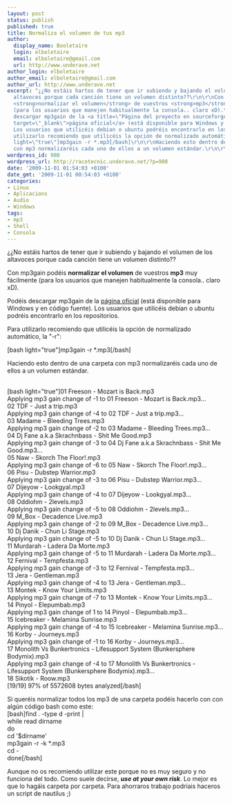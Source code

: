 ```yaml
---
layout: post
status: publish
published: true
title: Normaliza el volumen de tus mp3
author:
  display_name: Booletaire
  login: elboletaire
  email: elboletaire@gmail.com
  url: http://www.underave.net
author_login: elboletaire
author_email: elboletaire@gmail.com
author_url: http://www.underave.net
excerpt: "¿¿No estáis hartos de tener que ir subiendo y bajando el volumen de los
  altavoces porque cada canción tiene un volumen distinto??\r\n\r\nCon mp3gain podéis
  <strong>normalizar el volumen</strong> de vuestros <strong>mp3</strong> muy fácilmente
  (para los usuarios que manejen habitualmente la consola.. claro xD).\r\n\r\nPodéis
  descargar mp3gain de la <a title=\"Página del proyecto en sourceforge\" href=\"http://sourceforge.net/projects/mp3gain/\"
  target=\"_blank\">página oficial</a> (está disponible para Windows y en código fuente).
  Los usuarios que utilicéis debian o ubuntu podréis encontrarlo en los repositorios.\r\n\r\nPara
  utilizarlo recomiendo que utilicéis la opción de normalizado automático, la \"-r\":\r\n\r\n[bash
  light=\"true\"]mp3gain -r *.mp3[/bash]\r\n\r\nHaciendo esto dentro de una carpeta
  con mp3 normalizaréis cada uno de ellos a un volumen estándar.\r\n\r\n"
wordpress_id: 908
wordpress_url: http://racotecnic.underave.net/?p=908
date: '2009-11-01 01:54:03 +0100'
date_gmt: '2009-11-01 00:54:03 +0100'
categories:
- Linux
- Aplicacions
- Audio
- Windows
tags:
- mp3
- Shell
- Consola
---
```


¿¿No estáis hartos de tener que ir subiendo y bajando el volumen de los altavoces porque cada canción tiene un volumen distinto??

Con mp3gain podéis <strong>normalizar el volumen</strong> de vuestros <strong>mp3</strong> muy fácilmente (para los usuarios que manejen habitualmente la consola.. claro xD).

Podéis descargar mp3gain de la <a title="Página del proyecto en sourceforge" href="http://sourceforge.net/projects/mp3gain/" target="_blank">página oficial</a> (está disponible para Windows y en código fuente). Los usuarios que utilicéis debian o ubuntu podréis encontrarlo en los repositorios.

Para utilizarlo recomiendo que utilicéis la opción de normalizado automático, la "-r":

[bash light="true"]mp3gain -r *.mp3[/bash]

Haciendo esto dentro de una carpeta con mp3 normalizaréis cada uno de ellos a un volumen estándar.

<a id="more"></a><a id="more-908"></a><br />
[bash light="true"]01 Freeson - Mozart is Back.mp3<br />
Applying mp3 gain change of -1 to 01 Freeson - Mozart is Back.mp3...<br />
02 TDF - Just a trip.mp3<br />
Applying mp3 gain change of -4 to 02 TDF - Just a trip.mp3...<br />
03 Madame - Bleeding Trees.mp3<br />
Applying mp3 gain change of -2 to 03 Madame - Bleeding Trees.mp3...<br />
04 Dj Fane a.k.a Skrachnbass - Shit Me Good.mp3<br />
Applying mp3 gain change of -3 to 04 Dj Fane a.k.a Skrachnbass - Shit Me Good.mp3...<br />
05 Naw - Skorch The Floor!.mp3<br />
Applying mp3 gain change of -6 to 05 Naw - Skorch The Floor!.mp3...<br />
06 Pisu - Dubstep Warrior.mp3<br />
Applying mp3 gain change of -3 to 06 Pisu - Dubstep Warrior.mp3...<br />
07 Dijeyow - Lookgyal.mp3<br />
Applying mp3 gain change of -4 to 07 Dijeyow - Lookgyal.mp3...<br />
08 Oddiohm - 2levels.mp3<br />
Applying mp3 gain change of -5 to 08 Oddiohm - 2levels.mp3...<br />
09 M_Box - Decadence Live.mp3<br />
Applying mp3 gain change of -2 to 09 M_Box - Decadence Live.mp3...<br />
10 Dj Danik - Chun Li Stage.mp3<br />
Applying mp3 gain change of -5 to 10 Dj Danik - Chun Li Stage.mp3...<br />
11 Murdarah - Ladera Da Morte.mp3<br />
Applying mp3 gain change of -5 to 11 Murdarah - Ladera Da Morte.mp3...<br />
12 Fernival - Tempfesta.mp3<br />
Applying mp3 gain change of -3 to 12 Fernival - Tempfesta.mp3...<br />
13 Jera - Gentleman.mp3<br />
Applying mp3 gain change of -4 to 13 Jera - Gentleman.mp3...<br />
13 Montek - Know Your Limits.mp3<br />
Applying mp3 gain change of -7 to 13 Montek - Know Your Limits.mp3...<br />
14 Pinyol - Elepumbab.mp3<br />
Applying mp3 gain change of 1 to 14 Pinyol - Elepumbab.mp3...<br />
15 Icebreaker - Melamina Sunrise.mp3<br />
Applying mp3 gain change of -4 to 15 Icebreaker - Melamina Sunrise.mp3...<br />
16 Korby - Journeys.mp3<br />
Applying mp3 gain change of -1 to 16 Korby - Journeys.mp3...<br />
17 Monolith Vs Bunkertronics - Lifesupport System (Bunkersphere Bodymix).mp3<br />
Applying mp3 gain change of -4 to 17 Monolith Vs Bunkertronics - Lifesupport System (Bunkersphere Bodymix).mp3...<br />
18 Sikotik - Roow.mp3<br />
[19/19] 97% of 5572608 bytes analyzed[/bash]

Si queréis normalizar todos los mp3 de una carpeta podéis hacerlo con con algún código bash como este:<br />
[bash]find . -type d -print |<br />
while read dirname<br />
do<br />
  cd '$dirname'<br />
  mp3gain -r -k *.mp3<br />
  cd -<br />
done[/bash]

Aunque no os recomiendo utilizar este porque no es muy seguro y no funciona del todo. Como suele decirse, <b><em>use at your own risk</em></b>. Lo mejor es que lo hagáis carpeta por carpeta. Para ahorraros trabajo podríais haceros un script de nautilus ;)
